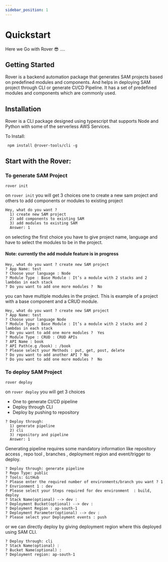 ```yaml
---
sidebar_position: 1
---
```

# Quickstart

Here we Go with Rover 😎 ....

## Getting Started

Rover is a backend automation package that generates SAM projects based on predefined modules and components. And helps in deploying  SAM project through CLI or generate CI/CD Pipeline. It has a set of predefined modules and components which are commonly used.

## Installation

Rover is a CLI package designed using typescript that supports Node and Python with some of the serverless AWS Services.

To Install:

```shell
 npm install @rover-tools/cli -g
```

## Start with the Rover:

### To generate SAM Project

```shell
rover init
```

on `rover init` you will get 3 choices one to create a new sam project and others to add components or modules to existing project

```shell
Hey, what do you want ? 
  1) create new SAM project
  2) add components to existing SAM
  3) add modules to existing SAM
  Answer: 1
```

on selecting the first choice you have to give project name, language  and have to select the modules to be in the project.

#### Note: currently the add module feature is in progress

```shell
Hey, what do you want ? create new SAM project
? App Name: test
? Choose your language : Node
? Module Type : Base Module : It’s a module with 2 stacks and 2 lambdas in each stack 
? Do you want to add one more modules ?  No

```

you can have multiple modules in the project.
This is example of a project with a base component and a CRUD module.

```shell
Hey, what do you want ? create new SAM project
? App Name: test
? Choose your language Node
? Module Type : Base Module : It’s a module with 2 stacks and 2 lambdas in each stack 
? Do you want to add one more modules ?  Yes
? Module Type : CRUD : CRUD APIs
? API Name : book
? API Path(e.g /book) : /book
? Please select your Methods : put, get, post, delete
? Do you want to add another API ? No
? Do you want to add one more modules ?  No
```

### To deploy SAM Project

```shell
rover deploy
```

on `rover deploy` you will get 3 choices

* One to generate CI/CD pipeline
* Deploy through CLI
* Deploy by pushing to repository

```shell
? Deploy through: 
  1) generate pipeline
  2) cli
  3) repository and pipeline
  Answer: 1

```

Generating pipeline requires some mandatory information like repository access , repo tool , branches  , deployment region and event/trigger to deploy.

```shell
? Deploy through: generate pipeline
? Repo Type: public
? Tools: GitHub
? Please enter the required number of environments/branch you want ? 1
? Envrionment 1 : dev
? Please select your Steps required for dev environment  : build, deploy
? Stack Name(optional) --> dev : 
? Deployment Bucket(optional) --> dev : 
? Deployment Region : ap-south-1
? Deployment Parameter(optional) --> dev : 
? Please select your Deployment events : push
```

or we can directly deploy by giving deployment region where this deployed using SAM CLI.

```shell
? Deploy through: cli
? Stack Name(optional) : 
? Bucket Name(optional) : 
? Deployment region: ap-south-1
```